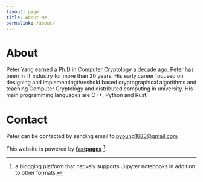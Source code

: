 ```yaml
---
layout: page
title: About Me
permalink: /about/
---
```

# About
Peter Yang earned a Ph.D in Computer Cryptology a decade ago. Peter has been in IT industry for more than 20 years. His early career focused on designing and implementingthreshold based cryptographical algorithms and teaching Computer Cryptology and distributed computing in university. His main programming languages are C++, Python and Rust. 

# Contact
Peter can be contacted by sending email to pyoung1683@gmail.com

This website is powered by **[fastpages](https://github.com/fastai/fastpages)** [^1].



[^1]:a blogging platform that natively supports Jupyter notebooks in addition to other formats.
